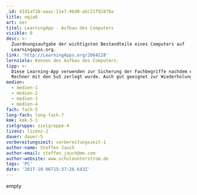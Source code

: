```yaml
---
_id: 4141af10-aaac-11e7-9bd0-abc21f92878a
title: eqia6
art: oer
titel: LearningApp - Aufbau des Computers
visible: 0
desc: >-
  Zuordnungsaufgabe der wichtigsten Bestandteile eines Computers auf
  Learningapps.org.
link: 'http://LearningApps.org/2064228'
lernziele: Kennen des Aufbau des Computers.
tipp: >-
  Diese Learning-App verwenden zur Sicherung der Fachbegriffe nachdem ein alter
  Rechner mit den SuS zerlegt wurde. Auch gut geeignet zur Wiederholung.
medien:
  - medien-1
  - medien-2
  - medien-3
  - medien-4
fach: fach-5
long-fach: long-fach-7
kmk: kmk-5-1
zielgruppe: zielgruppe-4
lizenz: lizenz-2
dauer: dauer-5
vorbereitungszeit: vorbereitungszeit-1
author-name: Steffen Jauch
author-email: steffen_jauch@me.com
author-website: www.schuleunterstrom.de
tags: 'PC'
date: '2017-10-06T15:37:26.643Z'
---
```

empty
